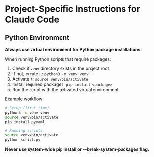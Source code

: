 # Project-Specific Instructions for Claude Code

## Python Environment

**Always use virtual environment for Python package installations.**

When running Python scripts that require packages:
1. Check if `venv` directory exists in the project root
2. If not, create it: `python3 -m venv venv`
3. Activate it: `source venv/bin/activate`
4. Install required packages: `pip install <package>`
5. Run the script with the activated virtual environment

Example workflow:
```bash
# Setup (first time)
python3 -m venv venv
source venv/bin/activate
pip install pyyaml

# Running scripts
source venv/bin/activate
python script.py
```

**Never use system-wide pip install or --break-system-packages flag.**
